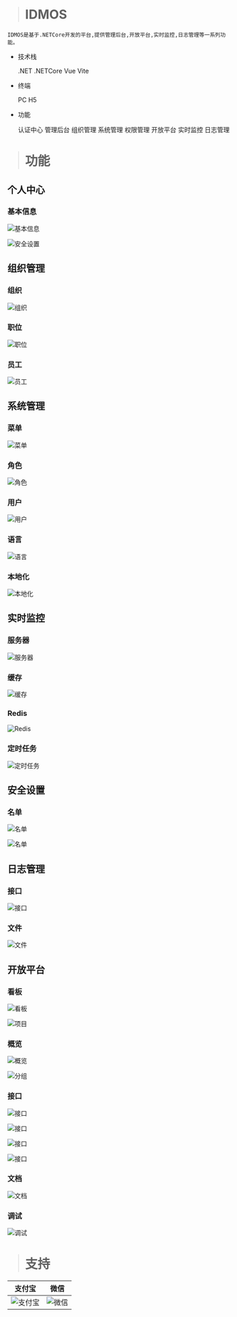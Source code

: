 >  # IDMOS

	IDMOS是基于.NETCore开发的平台,提供管理后台,开放平台,实时监控,日志管理等一系列功能。

*	技术栈
		
	   .NET .NETCore Vue Vite

*  终端
	
	 PC H5

*  功能
	
	 认证中心 管理后台 组织管理 系统管理 权限管理 开放平台 实时监控  日志管理 

> # 功能

## 个人中心

### 基本信息

![基本信息](https://raw.githubusercontent.com/ZeHuangZhang/IDMOS/main/ScreenShot/1.jpeg)

![安全设置](https://raw.githubusercontent.com/ZeHuangZhang/IDMOS/main/ScreenShot/2.jpeg) 

## 组织管理

### 组织
![组织](https://raw.githubusercontent.com/ZeHuangZhang/IDMOS/main/ScreenShot/Org/1.jpeg) 

### 职位
![职位](https://raw.githubusercontent.com/ZeHuangZhang/IDMOS/main/ScreenShot/Org/2.jpeg) 

### 员工
![员工](https://raw.githubusercontent.com/ZeHuangZhang/IDMOS/main/ScreenShot/Org/3.jpeg) 

## 系统管理
### 菜单
![菜单](https://raw.githubusercontent.com/ZeHuangZhang/IDMOS/main/ScreenShot/Sys/1.jpeg) 

### 角色
![角色](https://raw.githubusercontent.com/ZeHuangZhang/IDMOS/main/ScreenShot/Sys/2.jpeg) 

### 用户
![用户](https://raw.githubusercontent.com/ZeHuangZhang/IDMOS/main/ScreenShot/Sys/3.jpeg) 

### 语言
![语言](https://raw.githubusercontent.com/ZeHuangZhang/IDMOS/main/ScreenShot/Sys/4.jpeg) 

### 本地化
![本地化](https://raw.githubusercontent.com/ZeHuangZhang/IDMOS/main/ScreenShot/Sys/5.jpeg) 

## 实时监控

### 服务器
![服务器](https://raw.githubusercontent.com/ZeHuangZhang/IDMOS/main/ScreenShot/Monitor/1.jpeg) 

### 缓存
![缓存](https://raw.githubusercontent.com/ZeHuangZhang/IDMOS/main/ScreenShot/Monitor/2.jpeg) 

### Redis
![Redis](https://raw.githubusercontent.com/ZeHuangZhang/IDMOS/main/ScreenShot/Monitor/3.jpeg) 

### 定时任务
![定时任务](https://raw.githubusercontent.com/ZeHuangZhang/IDMOS/main/ScreenShot/Monitor/4.jpeg) 

## 安全设置

### 名单
![名单](https://raw.githubusercontent.com/ZeHuangZhang/IDMOS/main/ScreenShot/Security/1.jpeg) 

![名单](https://raw.githubusercontent.com/ZeHuangZhang/IDMOS/main/ScreenShot/Security/2.jpeg) 

## 日志管理

### 接口
![接口](https://raw.githubusercontent.com/ZeHuangZhang/IDMOS/main/ScreenShot/Log/1.jpeg) 

### 文件
![文件](https://raw.githubusercontent.com/ZeHuangZhang/IDMOS/main/ScreenShot/Log/2.jpeg) 


## 开放平台

### 看板
![看板](https://raw.githubusercontent.com/ZeHuangZhang/IDMOS/main/ScreenShot/OpenApi/1.jpeg) 

![项目](https://raw.githubusercontent.com/ZeHuangZhang/IDMOS/main/ScreenShot/OpenApi/2.jpeg) 

### 概览
![概览](https://raw.githubusercontent.com/ZeHuangZhang/IDMOS/main/ScreenShot/OpenApi/3.jpeg)

![分组](https://raw.githubusercontent.com/ZeHuangZhang/IDMOS/main/ScreenShot/OpenApi/4.jpeg) 

### 接口
![接口](https://raw.githubusercontent.com/ZeHuangZhang/IDMOS/main/ScreenShot/OpenApi/5.jpeg) 

![接口](https://raw.githubusercontent.com/ZeHuangZhang/IDMOS/main/ScreenShot/OpenApi/6.jpeg) 

![接口](https://raw.githubusercontent.com/ZeHuangZhang/IDMOS/main/ScreenShot/OpenApi/7.jpeg) 

![接口](https://raw.githubusercontent.com/ZeHuangZhang/IDMOS/main/ScreenShot/OpenApi/8.jpeg) 

### 文档
![文档](https://raw.githubusercontent.com/ZeHuangZhang/IDMOS/main/ScreenShot/OpenApi/9.jpeg) 

### 调试
![调试](https://raw.githubusercontent.com/ZeHuangZhang/IDMOS/main/ScreenShot/OpenApi/10.jpeg) 


> # 支持
|   支付宝   | 微信  |
|   ----     | ----  |
|   ![支付宝](https://raw.githubusercontent.com/ZeHuangZhang/IDMOS/main/ScreenShot/Support/AliPay.jpeg "支付宝")      | ![微信](https://raw.githubusercontent.com/ZeHuangZhang/IDMOS/main/ScreenShot/Support/WeChat.jpeg "微信") |
